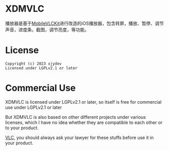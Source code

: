 # XDMVLC

播放器是基于[MobileVLCKit](https://www.videolan.org/vlc/)进行改造的iOS播放器，包含转屏，播放、暂停、调节声音，进度条，截图，调节亮度，等功能。

# License

    Copyright (c) 2023 xjydev
    Licensed under LGPLv2.1 or later

# Commercial Use
XDMVLC is licensed under LGPLv2.1 or later, so itself is free for commercial use under LGPLv2.1 or later

But XDMVLC is also based on other different projects under various licenses, which I have no idea whether they are compatible to each other or to your product.

[VLC](https://www.videolan.org/vlc/), you should always ask your lawyer for these stuffs before use it in your product.
